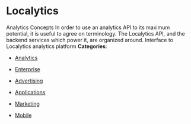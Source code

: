 # Localytics


Analytics Concepts In order to use an analytics API to its maximum potential, it is useful to agree on terminology. The Localytics API, and the backend services which power it, are organized around. Interface to Localytics analytics platform
**Categories**:

- [Analytics](https://github/awesome-apis/awesome-apis#analytics)

- [Enterprise](https://github/awesome-apis/awesome-apis#enterprise)

- [Advertising](https://github/awesome-apis/awesome-apis#advertising)

- [Applications](https://github/awesome-apis/awesome-apis#applications)

- [Marketing](https://github/awesome-apis/awesome-apis#marketing)

- [Mobile](https://github/awesome-apis/awesome-apis#mobile)



